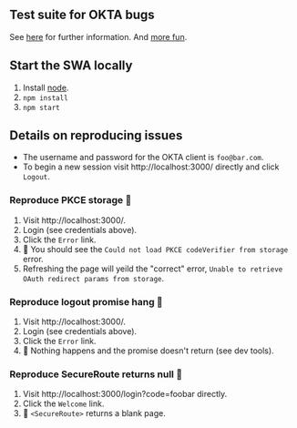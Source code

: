 ## Test suite for OKTA bugs

See [here](https://github.com/okta/okta-oidc-js/issues/898) for further information.
And [more fun](https://github.com/okta/okta-react/issues/148).

## Start the SWA locally

1. Install [node](https://nodejs.org/en/download/).
2. `npm install` 
3. `npm start`

## Details on reproducing issues
* The username and password for the OKTA client is `foo@bar.com`.
* To begin a new session visit http://localhost:3000/ directly and click `Logout`.

### Reproduce PKCE storage 🐛

1. Visit http://localhost:3000/.
2. Login (see credentials above).
3. Click the `Error` link.
4. 🐛 You should see the `Could not load PKCE codeVerifier from storage` error.
5. Refreshing the page will yeild the "correct" error, `Unable to retrieve OAuth redirect params from storage`. 

### Reproduce logout promise hang 🐛

1. Visit http://localhost:3000/.
2. Login (see credentials above).
3. Click the `Error` link.
4. 🐛 Nothing happens and the promise doesn't return (see dev tools).

### Reproduce SecureRoute returns null 🐛

1. Visit http://localhost:3000/login?code=foobar directly.
2. Click the `Welcome` link.
3. 🐛 `<SecureRoute>` returns a blank page.
